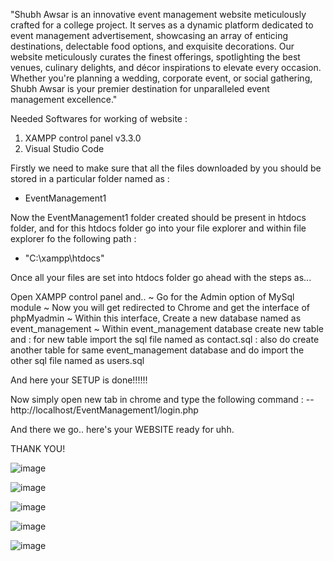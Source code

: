 "Shubh Awsar is an innovative event management website meticulously crafted for a college project. It serves as a dynamic platform dedicated to event management advertisement, showcasing an array of enticing destinations, delectable food options, and exquisite decorations. Our website meticulously curates the finest offerings, spotlighting the best venues, culinary delights, and décor inspirations to elevate every occasion. Whether you're planning a wedding, corporate event, or social gathering, Shubh Awsar is your premier destination for unparalleled event management excellence."


Needed Softwares for working of website :
1) XAMPP control panel v3.3.0
2) Visual Studio Code


Firstly we need to make sure that all the files downloaded by you should be stored in a particular folder named as :
  - EventManagement1

Now the EventManagement1 folder created should be present in htdocs folder, and for this htdocs folder go into your file explorer and within file explorer fo the following path :
  - "C:\xampp\htdocs"

Once all your files are set into htdocs folder go ahead with the steps as...

Open XAMPP control panel and..
~ Go for the Admin option of MySql module
~ Now you will get redirected to Chrome and get the interface of phpMyadmin
~ Within this interface, Create a new database named as event_management
~ Within event_management database create new table and 
  : for new table import the sql file named as contact.sql
  : also do create another table for same event_management database and do import the other sql file named as users.sql
  
And here your SETUP is done!!!!!!

Now simply open new tab in chrome and type the following command :
  -- http://localhost/EventManagement1/login.php

And there we go.. here's your WEBSITE ready for uhh.

THANK YOU!

![image](https://github.com/SakshiTalware098/Shubh-Awsar/assets/100411378/00d5b16d-a7a8-436d-9b2f-026a7d66c59a)

![image](https://github.com/SakshiTalware098/Shubh-Awsar/assets/100411378/1fc2b86a-b75a-4d9e-bc42-170f10f6fb18)

![image](https://github.com/SakshiTalware098/Shubh-Awsar/assets/100411378/f337aa67-bcf2-46de-a8a0-fb6a2c6fa487)

![image](https://github.com/SakshiTalware098/Shubh-Awsar/assets/100411378/f536b94b-7190-4f5b-ae1c-f9e16c73f572)

![image](https://github.com/SakshiTalware098/Shubh-Awsar/assets/100411378/c9333b3d-1d18-4083-a726-df64ee77c73c)
